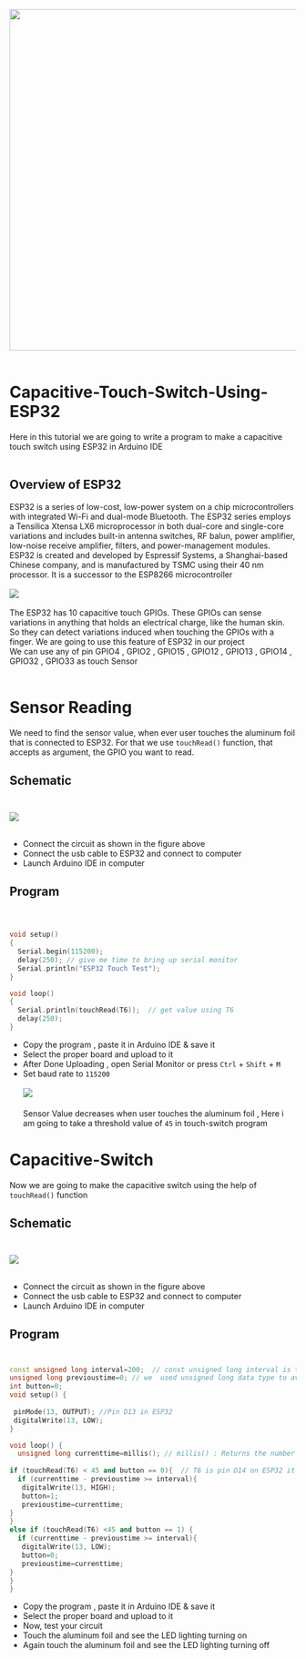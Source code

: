 <img src="images/20210421_170337.gif" width="600"  />  <br><br>
# Capacitive-Touch-Switch-Using-ESP32
Here in this tutorial we are going to write a program to make a capacitive touch switch using ESP32 in Arduino IDE<br><br>
## Overview of ESP32

ESP32 is a series of low-cost, low-power system on a chip microcontrollers with integrated Wi-Fi and dual-mode Bluetooth. The ESP32 series employs a Tensilica Xtensa LX6 microprocessor in both dual-core and single-core variations and includes built-in antenna switches, RF balun, power amplifier, low-noise receive amplifier, filters, and power-management modules. ESP32 is created and developed by Espressif Systems, a Shanghai-based Chinese company, and is manufactured by TSMC using their 40 nm processor. It is a successor to the ESP8266 microcontroller<br><br>
<img src="images/ESP32-pinout.png"   />  <br><br>
The ESP32 has 10 capacitive touch GPIOs. These GPIOs can sense variations in anything that holds an electrical charge, like the human skin. So they can detect variations induced when touching the GPIOs with a finger.  We are going to use this feature of ESP32 in our project<br>
We can use any of pin GPIO4 , GPIO2 , GPIO15 , GPIO12 , GPIO13 , GPIO14 , GPIO32 , GPIO33 as touch Sensor<br><br>
#  Sensor Reading
We need to find the sensor value, when ever user touches the aluminum foil that is connected to ESP32. For that we use `touchRead()` function, that accepts as argument, the GPIO you want to read.
## Schematic <br><br>
<img src="images/img1.jpg"/> <br><br>
* Connect the circuit as shown in the figure above 
* Connect the usb cable to ESP32 and connect to computer
* Launch Arduino IDE in computer
## Program <br><br>
``` cpp

void setup()
{
  Serial.begin(115200);
  delay(250); // give me time to bring up serial monitor
  Serial.println("ESP32 Touch Test");
}

void loop()
{
  Serial.println(touchRead(T6));  // get value using T6
  delay(250);
}
```
* Copy the program , paste it in Arduino IDE & save it
* Select the proper board and upload to it
* After Done Uploading , open Serial Monitor or press `Ctrl` + `Shift` + `M`
* Set baud rate to `115200`<br><br>
<img src="images/Screenshot%20(269).png"><br><br>
Sensor Value decreases when user touches the aluminum foil , Here i am going to take a threshold value of `45` in touch-switch program<br>
# Capacitive-Switch
Now we are going to make the capacitive switch using the help of `touchRead()` function
## Schematic<br><br>
<img src="images/2021-04-22_01-02.png"/> <br><br>
* Connect the circuit as shown in the figure above 
* Connect the usb cable to ESP32 and connect to computer
* Launch Arduino IDE in computer
## Program <br><br>
``` cpp
const unsigned long interval=200;  // const unsigned long interval is the used to give delay in program without interrupting the execution of program 
unsigned long previoustime=0; // we  used unsigned long data type to avoid occuring of error while working
int button=0;
void setup() {
  
 pinMode(13, OUTPUT); //Pin D13 in ESP32
 digitalWrite(13, LOW);
}

void loop() {
  unsigned long currenttime=millis(); // millis() : Returns the number of milliseconds passed since the Arduino board began running the current program
 
if (touchRead(T6) < 45 and button == 0){  // T6 is pin D14 on ESP32 it is capable to work as a touch sensor  
  if (currenttime - previoustime >= interval){
   digitalWrite(13, HIGH);
   button=1;
   previoustime=currenttime;
}
}
else if (touchRead(T6) <45 and button == 1) {
  if (currenttime - previoustime >= interval){
   digitalWrite(13, LOW);
   button=0;
   previoustime=currenttime;
}
}
}
```
* Copy the program , paste it in Arduino IDE & save it
* Select the proper board and upload to it
* Now, test your circuit
* Touch the aluminum foil and see the LED lighting turning on
* Again touch the aluminum foil and see the LED lighting turning off

